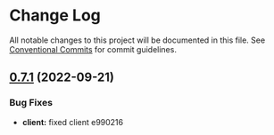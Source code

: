 # Change Log

All notable changes to this project will be documented in this file.
See [Conventional Commits](https://conventionalcommits.org) for commit guidelines.

## [0.7.1](/compare/v0.7.0...v0.7.1) (2022-09-21)


### Bug Fixes

* **client:** fixed client e990216
